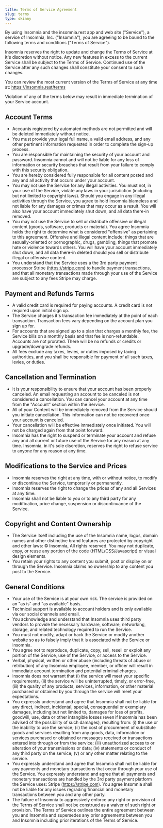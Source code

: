```yaml
---
title: Terms of Service Agreement
slug: terms
type: skinny
---
```


By using Insomnia and the insomnia.rest app and web site ("Service"), a service of Insomnia, Inc. 
("Insomnia"), you are agreeing to be bound to the following terms and conditions 
("Terms of Service").

Insomnia reserves the right to update and change the Terms of Service at it's discretion without 
notice. Any new features in excess to the current Service shall be subject to the Terms of Service. 
Continued use of the Service after any such changes shall constitute your consent to such changes. 

You can review the most current version of the Terms of Service at any time at: 
https://insomnia.rest/terms

Violation of any of the terms below may result in immediate termination of your Service account.

## Account Terms

- Accounts registered by automated methods are not permitted and will be deleted immediately without notice.
- You must provide your legal full name, a valid email address, and any other pertinent information requested in order to complete the sign-up process.
- You are responsible for maintaining the security of your account and password. Insomnia cannot and will not be liable for any loss of information or security breaches that result from your failure to comply with this security obligation.
- You are hereby considered fully responsible for all content posted and any and all activity that occurs under your account.
- You may not use the Service for any illegal activities. You must not, in your use of the Service, violate any laws in your jurisdiction (including but not limited to copyright laws). Should you engage in any illegal activities through the Service, you agree to hold Insomnia blameless and not liable for any damages or crimes that may occur as a result. You will also have your account immediately shut down, and all data there-in removed.
- You may not use the Service to sell or distribute offensive or illegal content (goods, software, products or material). You agree Insomnia holds the right to determine what is considered "offensive" as pertaining to this agreement. Offensive and illegal content include: things that are sexually-oriented or pornographic, drugs, gambling, things that promote hate or violence towards others. You will have your account immediately shut down, and all data there-in deleted should you sell or distribute illegal or offensive content.
- You understand that the Service uses a the 3rd party payment processor Stripe (https://stripe.com) to handle payment transactions, and that all monetary transactions made through your use of the Service are subject to any fees Stripe may charge.

## Payment and Refunds Terms

- A valid credit card is required for paying accounts. A credit card is not required upon initial sign up.
- The Service charges it's transaction fee immediately at the point of each transaction. Transaction fees vary depending on the account plan you sign up for.
- For accounts that are signed up to a plan that charges a monthly fee, the Service bills on a monthly basis and that fee is non-refundable. Accounts are not prorated. There will be no refunds or credits or upgrade/downgrade refunds.
- All fees exclude any taxes, levies, or duties imposed by taxing authorities, and you shall be responsible for payment of all such taxes, levies, or duties.

## Cancellation and Termination

- It is your responsibility to ensure that your account has been properly canceled. An email requesting an account to be canceled is not considered a cancellation. You can cancel your account at any time from the "Account" section within the Service.
- All of your Content will be immediately removed from the Service should you initiate cancellation. This information can not be recovered once your account is canceled.
- Your cancellation will be effective immediately once initiated. You will not be charged again from that point forward.
- Insomnia has the right to suspend or terminate your account and refuse any and all current or future use of the Service for any reason at any time. Insomnia, in it's sole discretion, reserves the right to refuse service to anyone for any reason at any time.

## Modifications to the Service and Prices

- Insomnia reserves the right at any time, with or without notice, to modify or discontinue the Service, temporarily or permanently.
- Insomnia reserves the right to change the prices of any and all Services at any time.
- Insomnia shall not be liable to you or to any third party for any modification, price change, suspension or discontinuance of the Service.

## Copyright and Content Ownership

- The Service itself including the use of the Insomnia name, logos, domain names and other distinctive brand features are protected by copyright and other laws: © Insomnia, All rights reserved. You may not duplicate, copy, or reuse any portion of the code (HTML/CSS/Javascript) or visual design elements.
- You retain your rights to any content you submit, post or display on or through the Service. Insomnia claims no ownership to any content you post to the Service.

## General Conditions

- Your use of the Service is at your own risk. The service is provided on an "as is" and "as available" basis.
- Technical support is available to account holders and is only available via our social channels and email.
- You acknowledge and understand that Insomnia uses third party vendors to provide the necessary hardware, software, networking, storage, and related technology required to run the Service.
- You must not modify, adapt or hack the Service or modify another website so as to falsely imply that it is associated with the Service or Insomnia.
- You agree not to reproduce, duplicate, copy, sell, resell or exploit any portion of the Service, use of the Service, or access to the Service.
- Verbal, physical, written or other abuse (including threats of abuse or retribution) of any Insomnia employee, member, or officer will result in immediate account termination and potential criminal charges.
- Insomnia does not warrant that (i) the service will meet your specific requirements, (ii) the service will be uninterrupted, timely, or error-free, (iii) the quality of any products, services, information, or other material purchased or obtained by you through the service will meet your expectations.
- You expressly understand and agree that Insomnia shall not be liable for any direct, indirect, incidental, special, consequential or exemplary damages, including but not limited to, damages for loss of profits, goodwill, use, data or other intangible losses (even if Insomnia has been advised of the possibility of such damages), resulting from: (i) the use or the inability to use the service; (ii) the cost of procurement of substitute goods and services resulting from any goods, data, information or services purchased or obtained or messages received or transactions entered into through or from the service; (iii) unauthorized access to or alteration of your transmissions or data; (iv) statements or conduct of any third party on the service; (v) or any other matter relating to the service.
- You expressly understand and agree that Insomnia shall not be liable for any payments and monetary transactions that occur through your use of the Service. You expressly understand and agree that all payments and monetary transactions are handled by the 3rd party payment platform the Service uses: Stripe (https://stripe.com). You agree Insomnia shall not be liable for any issues regrading financial and monetary transactions between you and any other party.
- The failure of Insomnia to aggressively enforce any right or provision of the Terms of Service shall not be construed as a waiver of such right or provision. The Terms of Service outlines the entire agreement between you and Insomnia and supersedes any prior agreements between you and Insomnia including prior iterations of the Terms of Service.

